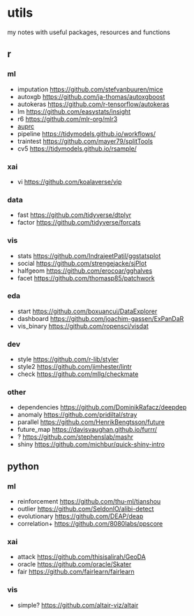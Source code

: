 # utils

my notes with useful packages, resources and functions

## r

### ml

- imputation https://github.com/stefvanbuuren/mice
- autoxgb https://github.com/ja-thomas/autoxgboost
- autokeras https://github.com/r-tensorflow/autokeras
- lm https://github.com/easystats/insight
- r6 https://github.com/mlr-org/mlr3
- [auprc](https://stats.stackexchange.com/questions/10501/calculating-aupr-in-r)
- pipeline https://tidymodels.github.io/workflows/
- traintest https://github.com/mayer79/splitTools
- cv5 https://tidymodels.github.io/rsample/

### xai

- vi https://github.com/koalaverse/vip

### data

- fast https://github.com/tidyverse/dtplyr
- factor https://github.com/tidyverse/forcats

### vis

- stats https://github.com/IndrajeetPatil/ggstatsplot
- social https://github.com/strengejacke/sjPlot
- halfgeom https://github.com/erocoar/gghalves
- facet https://github.com/thomasp85/patchwork

### eda

- start https://github.com/boxuancui/DataExplorer
- dashboard https://github.com/joachim-gassen/ExPanDaR
- vis_binary https://github.com/ropensci/visdat

### dev

- style https://github.com/r-lib/styler
- style2 https://github.com/jimhester/lintr
- check https://github.com/mllg/checkmate

### other

- dependencies https://github.com/DominikRafacz/deepdep
- anomaly https://github.com/pridiltal/stray
- parallel https://github.com/HenrikBengtsson/future
- future_map https://davisvaughan.github.io/furrr/
- ? https://github.com/stephenslab/mashr
- shiny https://github.com/michbur/quick-shiny-intro

## python

### ml

- reinforcement https://github.com/thu-ml/tianshou
- outlier https://github.com/SeldonIO/alibi-detect
- evolutionary https://github.com/DEAP/deap
- correlation+ https://github.com/8080labs/ppscore

### xai

- attack https://github.com/thisisalirah/GeoDA
- oracle https://github.com/oracle/Skater
- fair https://github.com/fairlearn/fairlearn

### vis

- simple? https://github.com/altair-viz/altair
